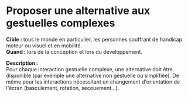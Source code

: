 # Proposer une alternative aux gestuelles complexes

<script>$(document).ready(function () {
    setBreadcrumb([
        {"label":"Critères incontournables", "url": "./incontournables.html"},
        {"label":"Proposer une alternative aux gestuelles complexes"}
    ]);
});</script>

<span data-menuitem="incontournables"></span>


**Cible&nbsp;:** tous le monde en particulier, les personnes souffrant de handicap moteur ou visuel et en mobilité.  
**Quand&nbsp;:** lors de la conception et lors du développement.

**Description&nbsp;:**  
Pour chaque interaction gestuelle complexe, une alternative doit être disponible (par exemple une alternative non gestuelle ou simplifiée).
De même pour les interactions nécessitant un changement d'orientation de l'écran (basculement, rotation, secouement...).

<!--  This file is part of a11y-guidelines | Our vision of mobile & web accessibility guidelines and best practices, with valid/invalid examples.
 Copyright (C) 2016  Orange SA
 See the Creative Commons Legal Code Attribution-ShareAlike 3.0 Unported License for more details (LICENSE file). -->